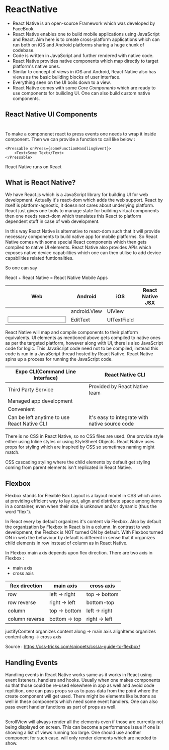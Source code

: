 #  ReactNative

- React Native is an open-source Framework which was developed by FaceBook. 
- React Native enables one to build mobile applications using JavaScript and React. Aim here is to create cross-platform 
applications which can run both on iOS and Android platforms sharing a huge chunk of codebase.
- Code is written in JavaScript and further rendered with native code.
- React Native provides native components which map directly to target platform's native ones.
- Similar to concept of views in iOS and Android, React Native also has views as the basic building blocks of user interface.
- Everything seen on the UI boils down to a view.
- React Native comes with some *Core Components* which are ready to use components for builiding UI. One can also build custom
native components.

## React Native UI Components

<View>
<Text>
<Image>
<ScrollView>
<TextInput>

### <Pressable>

To make a componenet react to press events one needs to wrap it inside <Pressable> component. Then we can provide a function
to call like below :

```
<Pressable onPress={someFunctionHandlingEvent}>
    <Text>Some Text</Text>
</Pressable>
```

React Native runs on React

## What is React Native?

We have React.js which is a JavaScript library for building UI for web development. Actually it's react-dom which adds the
web support. React by itself is platform-agnostic, it doesn not cares about underlying platform. React just gives one tools
to manage state for building virtual components then one needs react-dom which translates this React to platform dependent
stuff in case of web development.

In this way React Native is alternative to react-dom such that it will provide necessary components to build native app for
mobile platforms. So React Native comes with some special React components which then gets compiled to native UI elements.
React Native also provides APIs which exposes native device capabilities which one can then utilise to add device capabilities
related funtionalities.

So one can say

React + React Native = React Native Mobile Apps

|Web|Android|iOS|React Native JSX|
|---|---|---|---|
|<div>|android.View|UIView|<View>|
|<input>|EditText|UITextField|<TextInput>|

React Native will map and compile components to their platform equivalents. UI elements as mentioned above gets compiled
to native ones as per the targeted platform, however along with UI, there is also JavaScript code for logic. This JavaScript
code need not to be compiled, instead this code is run in a JavaScript thread hosted by React Native. React Native spins
up a process for running the JavaScript code.

|Expo CLI(Command Line Interface)|React Native CLI|
|---|---|
|Third Party Service|Provided by React Native team|
|Managed app development||
|Convenient||
|Can be left anytime to use React Native CLI|It's easy to integrate with native source code|

There is no CSS in React Native, so no CSS files are used. One provide style either using Inline styles or using StyleSheet
Objects. React Native uses props for styling which are inspired by CSS so sometimes naming might match.

CSS cascading styling where the child elements by default get styling coming from parent elements isn't replicated in React
Native.

## Flexbox

Flexbox stands for Flexible Box Layout is a layout model in CSS which aims at providing efficient way to lay out, align 
and distribute space among items in a container, even when their size is unknown and/or dynamic (thus the word “flex”).

In React every <View> by default organizes it's content via Flexbox. Also by default the organization by Flexbox in React
is in a column.
In contrast to web development, the Flexbox is NOT turned ON by default. With Flexbox turned ON in web the behaviour by
default is different in sense that it organizes child elements in row instead of column as in React Native.

In Flexbox main axis depends upon flex direction.
There are two axis in Flexbox :
- main axis
- cross axis

|flex direction|main axis|cross axis|
|---|---|---|
|row|left -> right|top -> bottom|
|row reverse|right -> left|bottom-top|
|column|top -> bottom|left -> right|
|column reverse|bottom -> top|right -> left|

justifyContent organizes content along -> main axis
alignItems organizes content along -> cross axis


Source : https://css-tricks.com/snippets/css/a-guide-to-flexbox/


## Handling Events

Handling events in React Native works same as it works in React using event listeners, handlers and hooks.
Usually when one makes components so that those could be re-used elsewhere in app as well and avoid code repitition, one
can pass props so as to pass data from the point where the create component will get used. There might be elements like
buttons as well in these components which need some event handlers. One can also pass event handler functions as part of
props as well.

## <ScrollView>

ScrollView will always render all the elements even if those are currently not being displayed on screen. This can become
a performance issue if one is showing a list of views running too large. One should use another component <FlatList> for
such case. <FlatList> will only render elements which are needed to show.